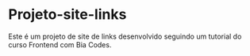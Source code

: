 # Projeto-site-links
 Este é um projeto de site de links desenvolvido seguindo um tutorial do curso Frontend com Bia Codes.
